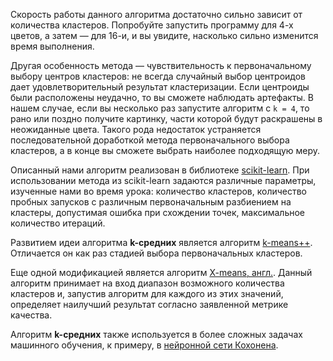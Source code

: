 Скорость работы данного алгоритма достаточно сильно зависит от количества кластеров. Попробуйте запустить программу для 4-х цветов, а затем — для 16-и, и вы увидите, насколько сильно изменится время выполнения. 

Другая особенность метода — чувствительность к первоначальному выбору центров кластеров: не всегда случайный выбор центроидов дает удовлетворительный результат кластеризации. Если центроиды были расположены неудачно, то вы сможете наблюдать артефакты. В нашем случае, если вы несколько раз запустите алгоритм с `k = 4`, то рано или поздно получите картинку, части которой будут раскрашены в неожиданные цвета. Такого рода недостаток устраняется последовательной доработкой метода первоначального выбора кластеров, а в конце вы сможете выбрать наиболее подходящую меру.

Описанный нами алгоритм реализован в библиотеке [scikit-learn](https://scikit-learn.org/stable/modules/generated/sklearn.cluster.KMeans.html). При использовании метода из scikit-learn задаются различные параметры, изученные нами во время урока: количество кластеров, количество пробных запусков с различным первоначальным разбиением на кластеры, допустимая ошибка при схождении точек, максимальное количество итераций.

Развитием идеи алгоритма **k-средних** является алгоритм [k-means++](https://ru.wikipedia.org/wiki/K-means%2B%2B). Отличается он как раз стадией выбора первоначальных кластеров.

Еще одной модификацией является алгоритм [X-means, англ.](https://en.wikipedia.org/wiki/Determining_the_number_of_clusters_in_a_data_set#:~:text=In%20statistics%20and%20data%20mining,criterion%20(BIC)%20is%20reached). Данный алгоритм принимает на вход диапазон возможного количества кластеров и, запустив алгоритм для каждого из этих значений, определяет наилучший результат согласно заявленной метрике качества.

Алгоритм **k-средних** также используется в более сложных задачах машинного обучения, к примеру, в [нейронной сети Кохонена](http://www.machinelearning.ru/wiki/index.php?title=%D0%9D%D0%B5%D0%B9%D1%80%D0%BE%D0%BD%D0%BD%D0%B0%D1%8F_%D1%81%D0%B5%D1%82%D1%8C_%D0%9A%D0%BE%D1%85%D0%BE%D0%BD%D0%B5%D0%BD%D0%B0).
